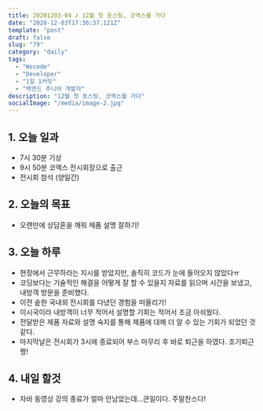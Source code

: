 ```yaml
---
title: 20201203-04 / 12월 첫 포스팅, 코엑스를 가다
date: "2020-12-03T17:36:37.121Z"
template: "post"
draft: false
slug: "79"
category: "daily"
tags:
  - "Wecode"
  - "Developer"
  - "1일 1커밋"
  - "백엔드 주니어 개발자"
description: "12월 첫 포스팅, 코엑스를 가다"
socialImage: "/media/image-2.jpg"
---
```


## 1. 오늘 일과

- 7시 30분 기상
- 9시 50분 코엑스 전시회장으로 출근
- 전시회 참석 (양일간)

## 2. 오늘의 목표

- 오랜만에 상담혼을 깨워 제품 설명 잘하기!

## 3. 오늘 하루

- 현장에서 근무하라는 지시를 받았지만, 솔직히 코드가 눈에 들어오지 않았다ㅠ
- 코딩보다는 기술적인 해결을 어떻게 잘 할 수 있을지 자료를 읽으며 시간을 보냈고,</br> 내방객 방문을 준비했다.
- 이전 숱한 국내외 전시회를 다녔던 경험을 떠올리기!
- 이시국이라 내방객이 너무 적어서 설명할 기회는 적어서 조금 아쉬웠다.
- 전달받은 제품 자료와 설명 숙지를 통해 제품에 대해 더 알 수 있는 기회가 되었던 것 같다.
- 마지막날은 전시회가 3시에 종료되어 부스 마무리 후 바로 퇴근을 하였다. 조기퇴근 짱!

## 4. 내일 할것

- 자바 동영상 강의 종료가 얼마 안남았는데...큰일이다. 주말찬스다!